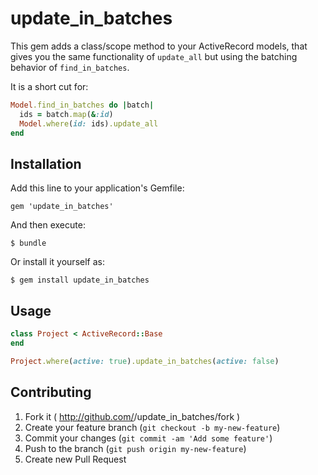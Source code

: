 # update_in_batches

This gem adds a class/scope method to your ActiveRecord models, that gives you the same functionality of `update_all` but using the batching behavior of `find_in_batches`.

It is a short cut for:

```ruby
Model.find_in_batches do |batch|
  ids = batch.map(&:id)
  Model.where(id: ids).update_all
end
```

## Installation

Add this line to your application's Gemfile:

    gem 'update_in_batches'

And then execute:

    $ bundle

Or install it yourself as:

    $ gem install update_in_batches

## Usage

```ruby
class Project < ActiveRecord::Base
end

Project.where(active: true).update_in_batches(active: false)
```

## Contributing

1. Fork it ( http://github.com/<my-github-username>/update_in_batches/fork )
2. Create your feature branch (`git checkout -b my-new-feature`)
3. Commit your changes (`git commit -am 'Add some feature'`)
4. Push to the branch (`git push origin my-new-feature`)
5. Create new Pull Request
